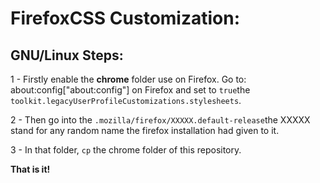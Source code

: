 # FirefoxCSS Customization: 

## GNU/Linux Steps:

1 - Firstly enable the **chrome** folder use on Firefox. 
  Go to: about:config["about:config"] on Firefox and set to `true`the `toolkit.legacyUserProfileCustomizations.stylesheets`.

2 - Then go into the `.mozilla/firefox/XXXXX.default-release`the XXXXX stand for any random name the firefox installation had given to it. 

3 - In that folder, `cp` the chrome folder of this repository. 

**That is it!**
